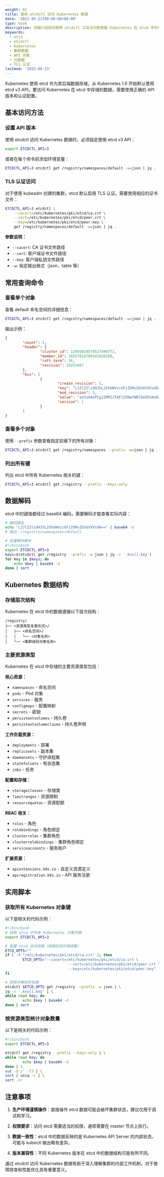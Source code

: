 ```yaml
---
weight: 82
title: 使用 etcdctl 访问 Kubernetes 数据
date: '2022-05-21T00:00:00+08:00'
type: book
description: 详细介绍如何使用 etcdctl 工具访问和查看 Kubernetes 在 etcd 中存储的集群数据，包括配置方法、常用命令和数据结构分析。
keywords:
  - etcd
  - etcdctl
  - Kubernetes
  - 集群数据
  - API 对象
  - 元数据
  - TLS 认证
lastmod: '2025-08-23'
---
```


Kubernetes 使用 etcd 作为其后端数据存储，从 Kubernetes 1.6 开始默认使用 etcd v3 API。要访问 Kubernetes 在 etcd 中存储的数据，需要使用正确的 API 版本和认证配置。

## 基本访问方法

### 设置 API 版本

使用 etcdctl 访问 Kubernetes 数据时，必须指定使用 etcd v3 API：

```bash
export ETCDCTL_API=3
```

或者在每个命令前添加环境变量：

```bash
ETCDCTL_API=3 etcdctl get /registry/namespaces/default -w=json | jq .
```

### TLS 认证访问

对于使用 kubeadm 创建的集群，etcd 默认启用 TLS 认证。需要使用相应的证书文件：

```bash
ETCDCTL_API=3 etcdctl \
    --cacert=/etc/kubernetes/pki/etcd/ca.crt \
    --cert=/etc/kubernetes/pki/etcd/peer.crt \
    --key=/etc/kubernetes/pki/etcd/peer.key \
    get /registry/namespaces/default -w=json | jq .
```

**参数说明：**

- `--cacert`: CA 证书文件路径
- `--cert`: 客户端证书文件路径  
- `--key`: 客户端私钥文件路径
- `-w`: 指定输出格式（json、table 等）

## 常用查询命令

### 查看单个对象

查看 default 命名空间的详细信息：

```bash
ETCDCTL_API=3 etcdctl get /registry/namespaces/default -w=json | jq .
```

输出示例：

```json
{
        "count": 1,
        "header": {
                "cluster_id": 12091028579527406772,
                "member_id": 16557816780141026208,
                "raft_term": 36,
                "revision": 29253467
        },
        "kvs": [
                {
                        "create_revision": 5,
                        "key": "L3JlZ2lzdHJ5L25hbWVzcGFjZXMvZGVmYXVsdA==",
                        "mod_revision": 5,
                        "value": "azhzAAoPCgJ2MRIJTmFtZXNwYWNlEmIKSAoHZGVmYXVsdBIAGgAiACokZTU2YzMzMDgtMWVhOC0xMWU3LThjZDctZjRlOWQ0OWY4ZWQwMgA4AEILCIn4sscFEKOg9xd6ABIMCgprdWJlcm5ldGVzGggKBkFjdGl2ZRoAIgA=",
                        "version": 1
                }
        ]
}
```

### 查看多个对象

使用 `--prefix` 参数查看指定前缀下的所有对象：

```bash
ETCDCTL_API=3 etcdctl get /registry/namespaces --prefix -w=json | jq .
```

### 列出所有键

列出 etcd 中所有 Kubernetes 相关的键：

```bash
ETCDCTL_API=3 etcdctl get /registry --prefix --keys-only
```

## 数据解码

etcd 中的键值都经过 base64 编码，需要解码才能查看实际内容：

```bash
# 解码键名
echo "L3JlZ2lzdHJ5L25hbWVzcGFjZXMvZGVmYXVsdA==" | base64 -d
# 输出：/registry/namespaces/default

# 批量解码脚本
#!/bin/bash
export ETCDCTL_API=3
keys=$(etcdctl get /registry --prefix -w json | jq -r '.kvs[].key')
for key in $keys; do
    echo $key | base64 -d
done | sort
```

## Kubernetes 数据结构

### 存储层次结构

Kubernetes 在 etcd 中的数据遵循以下层次结构：

```text
/registry/
├── <资源类型复数形式>/
│   ├── <命名空间>/
│   │   └── <对象名称>
│   └── <集群级别对象名称>
```

### 主要资源类型

Kubernetes 在 etcd 中存储的主要资源类型包括：

**核心资源：**

- `namespaces` - 命名空间
- `pods` - Pod 对象
- `services` - 服务
- `configmaps` - 配置映射
- `secrets` - 密钥
- `persistentvolumes` - 持久卷
- `persistentvolumeclaims` - 持久卷声明

**工作负载资源：**

- `deployments` - 部署
- `replicasets` - 副本集
- `daemonsets` - 守护进程集
- `statefulsets` - 有状态集
- `jobs` - 任务

**配置和存储：**

- `storageclasses` - 存储类
- `limitranges` - 资源限制
- `resourcequotas` - 资源配额

**RBAC 相关：**

- `roles` - 角色
- `rolebindings` - 角色绑定
- `clusterroles` - 集群角色
- `clusterrolebindings` - 集群角色绑定
- `serviceaccounts` - 服务账户

**扩展资源：**

- `apiextensions.k8s.io` - 自定义资源定义
- `apiregistration.k8s.io` - API 服务注册

## 实用脚本

### 获取所有 Kubernetes 对象键

以下是相关的代码示例：

```bash
#!/bin/bash
# 获取 etcd 中所有 Kubernetes 对象的键
export ETCDCTL_API=3

# 配置 etcd 访问参数（根据实际环境调整）
ETCD_OPTS=""
if [ -f "/etc/kubernetes/pki/etcd/ca.crt" ]; then
        ETCD_OPTS="--cacert=/etc/kubernetes/pki/etcd/ca.crt \
                             --cert=/etc/kubernetes/pki/etcd/peer.crt \
                             --key=/etc/kubernetes/pki/etcd/peer.key"
fi

# 获取并解码所有键
etcdctl $ETCD_OPTS get /registry --prefix -w json | \
jq -r '.kvs[].key' | \
while read key; do
        echo $key | base64 -d
done | sort
```

### 按资源类型统计对象数量

以下是相关的代码示例：

```bash
#!/bin/bash
export ETCDCTL_API=3

etcdctl get /registry --prefix --keys-only | \
while read key; do
        echo $key | base64 -d
done | \
cut -d'/' -f3 | \
sort | uniq -c | \
sort -nr
```

## 注意事项

1. **生产环境谨慎操作**：直接操作 etcd 数据可能会破坏集群状态，建议仅用于调试和学习。

2. **权限要求**：访问 etcd 需要适当的权限，通常需要在 master 节点上执行。

3. **数据一致性**：etcd 中的数据反映的是 Kubernetes API Server 的内部状态，可能与 kubectl 输出略有差异。

4. **版本兼容性**：不同 Kubernetes 版本在 etcd 中的数据结构可能有所不同。

通过 etcdctl 访问 Kubernetes 数据有助于深入理解集群的内部工作机制，对于故障排查和性能优化具有重要意义。
